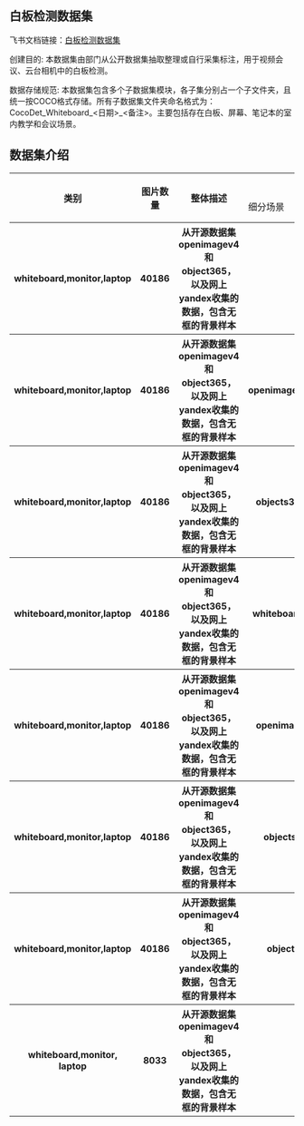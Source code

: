 
## 白板检测数据集
飞书文档链接：[白板检测数据集 ](https://arashivision.feishu.cn/wiki/wikcnVOGAxfZQ7dBHHgYraAGjGg)  


创建目的: 本数据集由部门从公开数据集抽取整理或自行采集标注，用于视频会议、云台相机中的白板检测。

数据存储规范: 本数据集包含多个子数据集模块，各子集分别占一个子文件夹，且统一按COCO格式存储。所有子数据集文件夹命名格式为：CocoDet_Whiteboard_<日期>_<备注>。主要包括存在白板、屏幕、笔记本的室内教学和会议场景。

## 数据集介绍

<table>
    <tr>
        <th rowspan="2"> 类别 </th> 
        <th rowspan="2"> 图片数量 </th> 
        <th rowspan="2"> 整体描述 </th> 
        <th colspan="5"> 划分(split) </th>  
    </tr>
    <tr> 
        <td> 细分场景 </td>
        <td> 标注文件 </td>
        <td> 图片数量 </td>
        <td> 检测框数量 </td>
        <td> 细分描述 </td>
    </tr>
    <tr> 
        <th> whiteboard,monitor,laptop  </th>  
        <th> 40186 </th> 
        <th> 从开源数据集openimagev4和object365，以及网上yandex收集的数据，包含无框的背景样本  </th> 
        <th> train   </th> 
        <th> train.json  </th>  
        <th> 19093 </th> 
        <th> 30217 </th> 
        <th> 有框的训练样本，不含无框的背景样本  </th>   
    </tr>
    <tr> 
        <th> whiteboard,monitor,laptop  </th>  
        <th> 40186 </th> 
        <th> 从开源数据集openimagev4和object365，以及网上yandex收集的数据，包含无框的背景样本  </th> 
        <th> openimagesv4_whiteboard  </th> 
        <th> openimagesv4_whiteboard.json  </th>  
        <th> 952 </th> 
        <th> 995 </th> 
        <th> 从openimagesv4抽取的whiteboard样本  </th>   
    </tr>
    <tr> 
        <th> whiteboard,monitor,laptop  </th>  
        <th> 40186 </th> 
        <th> 从开源数据集openimagev4和object365，以及网上yandex收集的数据，包含无框的背景样本  </th> 
        <th> objects365_whiteboard  </th> 
        <th> objects365_whiteboard.json  </th>  
        <th> 9304 </th> 
        <th> 6634 </th> 
        <th> 从objects365抽取的whiteboard样本  </th>   
    </tr>
    <tr> 
        <th> whiteboard,monitor,laptop  </th>  
        <th> 40186 </th> 
        <th> 从开源数据集openimagev4和object365，以及网上yandex收集的数据，包含无框的背景样本  </th> 
        <th> whiteboard_from_yandex  </th> 
        <th> whiteboard_from_yandex.json  </th>  
        <th> 10642 </th> 
        <th> 11367 </th> 
        <th> 从yandex搜索下载的whiteboard样本  </th>   
    </tr>
    <tr> 
        <th> whiteboard,monitor,laptop  </th>  
        <th> 40186 </th> 
        <th> 从开源数据集openimagev4和object365，以及网上yandex收集的数据，包含无框的背景样本  </th> 
        <th> openimagesv4_monitor  </th> 
        <th> openimagesv4_monitor.json  </th>  
        <th> 3539 </th> 
        <th> 5300 </th> 
        <th> 从openimagesv4抽取的monitor样本  </th>   
    </tr>
    <tr> 
        <th> whiteboard,monitor,laptop  </th>  
        <th> 40186 </th> 
        <th> 从开源数据集openimagev4和object365，以及网上yandex收集的数据，包含无框的背景样本  </th> 
        <th> objects365_monitor  </th> 
        <th> objects365_monitor.json  </th>  
        <th> 7000 </th> 
        <th> 4738 </th> 
        <th> 从objects365抽取的monitor样本  </th>   
    </tr>
    <tr> 
        <th> whiteboard,monitor,laptop  </th>  
        <th> 40186 </th> 
        <th> 从开源数据集openimagev4和object365，以及网上yandex收集的数据，包含无框的背景样本  </th> 
        <th> objects365_laptop  </th> 
        <th> objects365_laptop.json  </th>  
        <th> 8748 </th> 
        <th> 8764 </th> 
        <th> 从objects365抽取的laptop样本  </th>   
    </tr>
    <tr> 
        <th> whiteboard,monitor, laptop  </th>  
        <th> 8033 </th> 
        <th> 从开源数据集openimagev4和object365，以及网上yandex收集的数据，包含无框的背景样本  </th> 
        <th> val   </th> 
        <th> val.json  </th>  
        <th> 4726 </th> 
        <th> 7581 </th> 
        <th> 有框的测试样本，不含无框的背景样本  </th>   
    </tr>
</table>
